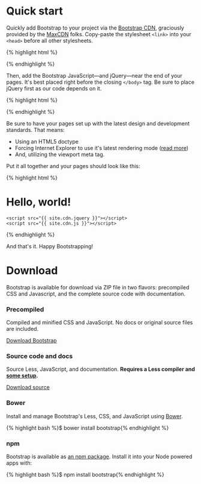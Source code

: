 <a id="quick-start"></a>

# Quick start

Quickly add Bootstrap to your project via the [Bootstrap CDN](http://bootstrapcdn.com), graciously provided by the [MaxCDN](http://www.maxcdn.com/) folks. Copy-paste the stylesheet `<link>` into your `<head>` before all other stylesheets.

{% highlight html %}
<link rel="stylesheet" href="{{ site.cdn.css }}">
{% endhighlight %}

Then, add the Bootstrap JavaScript—and jQuery—near the end of your pages. It's best placed right before the closing `</body>` tag. Be sure to place jQuery first as our code depends on it.

{% highlight html %}
<script src="{{ site.cdn.jquery }}"></script>
<script src="{{ site.cdn.js }}"></script>
{% endhighlight %}

Be sure to have your pages set up with the latest design and development standards. That means:

* Using an HTML5 doctype
* Forcing Internet Explorer to use it's latest rendering mode ([read more]())
* And, utilizing the viewport meta tag.

Put it all together and your pages should look like this:

{% highlight html %}
<!DOCTYPE html>
<html lang="en">
  <head>
    <meta name="viewport" content="width=device-width, initial-scale=1">
    <meta http-equiv="X-UA-Compatible" content="IE=edge">
    <link rel="stylesheet" href="{{ site.cdn.css }}">
  </head>
  <body>
    <h1>Hello, world!</h1>

    <script src="{{ site.cdn.jquery }}"></script>
    <script src="{{ site.cdn.js }}"></script>
  </body>
</html>
{% endhighlight %}

And that's it. Happy Bootstrapping!



<a id="download"></a>

# Download

Bootstrap is available for download via ZIP file in two flavors: precompiled CSS and Javascript, and the complete source code with documentation.

<a id="download-precompiled"></a>

### Precompiled

Compiled and minified CSS and JavaScript. No docs or original source files are included.

<a href="{{ site.download.dist }}" class="btn btn-lg btn-outline" role="button" onclick="ga('send', 'event', 'Getting started', 'Download', 'Download compiled');">Download Bootstrap</a>

<a id="download-source"></a>

### Source code and docs

Source Less, JavaScript, and documentation. **Requires a Less compiler and [some setup](#grunt).**

<a href="{{ site.download.source }}" class="btn btn-lg btn-outline" role="button" onclick="ga('send', 'event', 'Getting started', 'Download', 'Download source');">Download source</a>

<a id="download-bower"></a>

### Bower

Install and manage Bootstrap's Less, CSS, and JavaScript using [Bower](http://bower.io).

{% highlight bash %}$ bower install bootstrap{% endhighlight %}


<a id="download-npm"></a>

### npm

Bootstrap is available as [an npm package](https://www.npmjs.org/package/bootstrap). Install it into your Node powered apps with:

{% highlight bash %}$ npm install bootstrap{% endhighlight %}
